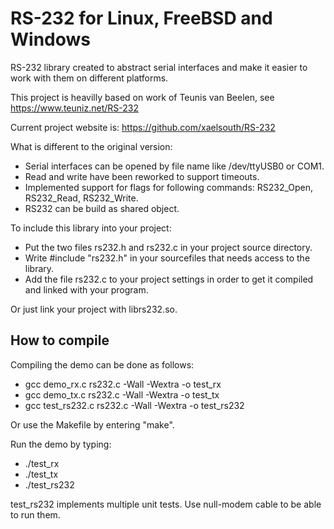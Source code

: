 # RS-232 for Linux, FreeBSD and Windows

RS-232 library created to abstract serial interfaces and make it easier to work with them on
different platforms.

This project is heavilly based on work of Teunis van Beelen, see https://www.teuniz.net/RS-232

Current project website is: https://github.com/xaelsouth/RS-232

What is different to the original version:
  * Serial interfaces can be opened by file name like /dev/ttyUSB0 or COM1.
  * Read and write have been reworked to support timeouts.
  * Implemented support for flags for following commands: RS232_Open, RS232_Read, RS232_Write.
  * RS232 can be build as shared object.

To include this library into your project:
  * Put the two files rs232.h and rs232.c in your project source directory.
  * Write #include "rs232.h" in your sourcefiles that needs access to the library.
  * Add the file rs232.c to your project settings in order to get it compiled and
    linked with your program.

Or just link your project with librs232.so.

## How to compile
Compiling the demo can be done as follows:
  * gcc demo_rx.c rs232.c -Wall -Wextra -o test_rx
  * gcc demo_tx.c rs232.c -Wall -Wextra -o test_tx
  * gcc test_rs232.c rs232.c -Wall -Wextra -o test_rs232

Or use the Makefile by entering "make".

Run the demo by typing:
  * ./test_rx
  * ./test_tx
  * ./test_rs232

test_rs232 implements multiple unit tests. Use null-modem cable to be able to run them.

